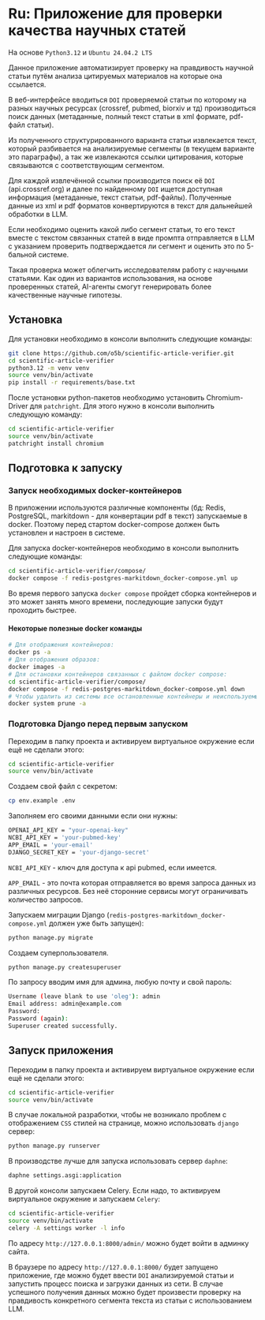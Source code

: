 # Ru: Приложение для проверки качества научных статей

На основе `Python3.12` и `Ubuntu 24.04.2 LTS`

Данное приложение автоматизирует проверку на правдивость научной статьи путём анализа цитируемых материалов на которые она ссылается.

В веб-интерфейсе вводиться `DOI` проверяемой статьи по которому на разных научных ресурсах (crossref, pubmed, biorxiv и тд) производиться поиск данных (метаданные, полный текст статьи в xml формате, pdf-файл статьи).

Из полученного структурированного варианта статьи извлекается текст, который разбивается на анализируемые сегменты (в текущем варианте это параграфы), а так же извлекаются ссылки цитирования, которые связываются с соответствующим сегментом.

Для каждой извлечённой ссылки производится поиск её `DOI` (api.crossref.org) и далее по найденному `DOI` ищется доступная информация (метаданные, текст статьи, pdf-файлы). Полученные данные из xml и pdf форматов конвертируются в текст для дальнейшей обработки в LLM.

Если необходимо оценить какой либо сегмент статьи, то его текст вместе с текстом связанных статей в виде промпта отправляется в LLM с указанием проверить подтверждается ли сегмент и оценить это по 5-бальной системе.

Такая проверка может облегчить исследователям работу с научными статьями. Как один из вариантов использования, на основе проверенных статей, AI-агенты смогут генерировать более качественные научные гипотезы.

## Установка

Для установки необходимо в консоли выполнить следующие команды:

```bash
git clone https://github.com/o5b/scientific-article-verifier.git
cd scientific-article-verifier
python3.12 -m venv venv
source venv/bin/activate
pip install -r requirements/base.txt
```

После установки python-пакетов необходимо установить Chromium-Driver для `patchright`. Для этого нужно в консоли выполнить следующую команду:

```bash
cd scientific-article-verifier
source venv/bin/activate
patchright install chromium

```

## Подготовка к запуску

### Запуск необходимых docker-контейнеров

В приложении используются различные компоненты (бд: Redis, PostgreSQL, markitdown - для конвертации pdf в текст) запускаемые в docker. Поэтому перед стартом docker-compose должен быть установлен и настроен в системе.

Для запуска docker-контейнеров необходимо в консоли выполнить следующие команды:

```bash
cd scientific-article-verifier/compose/
docker compose -f redis-postgres-markitdown_docker-compose.yml up
```

Во время первого запуска `docker compose` пройдет сборка контейнеров и это может занять много времени, последующие запуски будут проходить быстрее.

#### Некоторые полезные docker команды

```bash
# Для отображения контейнеров:
docker ps -a
# Для отображения образов:
docker images -a
# Для остановки контейнеров связанных с файлом docker compose:
cd scientific-article-verifier/compose/
docker compose -f redis-postgres-markitdown_docker-compose.yml down
# Чтобы удалить из системы все остановленные контейнеры и неиспользуемые образы:
docker system prune -a
```

### Подготовка Django перед первым запуском

Переходим в папку проекта и активируем виртуальное окружение если ещё не сделали этого:

```bash
cd scientific-article-verifier
source venv/bin/activate
```

Создаем свой файл с секретом:

```bash
cp env.example .env
```

Заполняем его своими данными если они нужны:

```bash
OPENAI_API_KEY = "your-openai-key"
NCBI_API_KEY = 'your-pubmed-key'
APP_EMAIL = 'your-email'
DJANGO_SECRET_KEY = 'your-django-secret'
```

`NCBI_API_KEY` - ключ для доступа к api pubmed, если имеется.

`APP_EMAIL` - это почта которая отправляется во время запроса данных из различных ресурсов. Без неё сторонние сервисы могут ограничивать количество запросов.

Запускаем миграции Django (`redis-postgres-markitdown_docker-compose.yml` должен уже быть запущен):

```bash
python manage.py migrate
```

Создаем суперпользователя.

```bash
python manage.py createsuperuser
```

По запросу вводим имя для админа, любую почту и свой пароль:

```bash
Username (leave blank to use 'oleg'): admin
Email address: admin@example.com
Password:
Password (again):
Superuser created successfully.
```

## Запуск приложения

Переходим в папку проекта и активируем виртуальное окружение если ещё не сделали этого:

```bash
cd scientific-article-verifier
source venv/bin/activate
```

В случае локальной разработки, чтобы не возникало проблем с отображением `CSS` стилей на странице, можно использовать `django` сервер:

```bash
python manage.py runserver
```

В производстве лучше для запуска использовать сервер `daphne`:

```bash
daphne settings.asgi:application
```

В другой консоли запускаем Celery.
Если надо, то активируем виртуальное окружение и запускаем `Celery`:

```bash
cd scientific-article-verifier
source venv/bin/activate
celery -A settings worker -l info
```

По адресу `http://127.0.0.1:8000/admin/` можно будет войти в админку сайта.

В браузере по адресу `http://127.0.0.1:8000/` будет запущено приложение, где можно будет ввести `DOI` анализируемой статьи и запустить процесс поиска и загрузки данных из сети. В случае успешного получения данных можно будет произвести проверку на правдивость конкретного сегмента текста из статьи с использованием LLM.